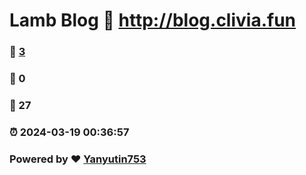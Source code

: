 # Lamb Blog :link: http://blog.clivia.fun 
### :page_facing_up: [3](http://blog.clivia.fun/tag.html) 
### :speech_balloon: 0 
### :hibiscus: 27 
### :alarm_clock: 2024-03-19 00:36:57 
### Powered by :heart: [Yanyutin753](https://github.com/Meekdai/Gmeek)
